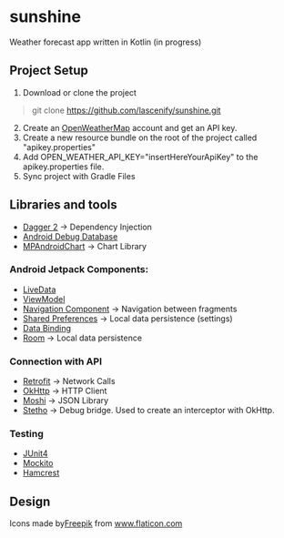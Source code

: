 # sunshine
Weather forecast app written in Kotlin (in progress)

## Project Setup
1. Download or clone the project
> git clone https://github.com/lascenify/sunshine.git
2. Create an [OpenWeatherMap](https://openweathermap.org/) account and get an API key. 
3. Create a new resource bundle on the root of the project called "apikey.properties"
4. Add OPEN_WEATHER_API_KEY="insertHereYourApiKey" to the apikey.properties file.
5. Sync project with Gradle Files

## Libraries and tools

- [Dagger 2](https://dagger.dev/) -> Dependency Injection
- [Android Debug Database](https://github.com/amitshekhariitbhu/Android-Debug-Database)
- [MPAndroidChart](https://github.com/PhilJay/MPAndroidChart) -> Chart Library

### Android Jetpack Components:
- [LiveData](https://developer.android.com/topic/libraries/architecture/livedata)
- [ViewModel](https://developer.android.com/topic/libraries/architecture/viewmodel)
- [Navigation Component](https://developer.android.com/topic/libraries/architecture/navigation/) -> Navigation between fragments
- [Shared Preferences](https://developer.android.com/training/data-storage/shared-preferences) -> Local data persistence (settings)
- [Data Binding](https://developer.android.com/topic/libraries/data-binding)
- [Room](https://developer.android.com/topic/libraries/architecture/room) -> Local data persistence

### Connection with API
- [Retrofit](https://square.github.io/retrofit/) -> Network Calls
- [OkHttp](https://square.github.io/okhttp) -> HTTP Client
- [Moshi](https://github.com/square/moshi) -> JSON Library
- [Stetho](https://github.com/facebook/stetho) -> Debug bridge. Used to create an interceptor with OkHttp.

### Testing
- [JUnit4](https://github.com/junit-team/junit4)
- [Mockito](https://github.com/mockito/mockito)
- [Hamcrest](https://github.com/hamcrest/JavaHamcrest)

## Design
Icons made by[Freepik](https://www.flaticon.com/authors/freepik) from www.flaticon.com



